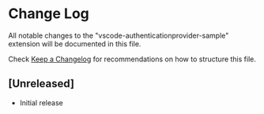 # Change Log

All notable changes to the "vscode-authenticationprovider-sample" extension will be documented in this file.

Check [Keep a Changelog](http://keepachangelog.com/) for recommendations on how to structure this file.

## [Unreleased]

- Initial release
